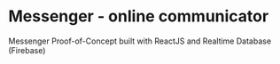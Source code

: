# Messenger - online communicator
Messenger Proof-of-Concept built with ReactJS and Realtime Database (Firebase)
